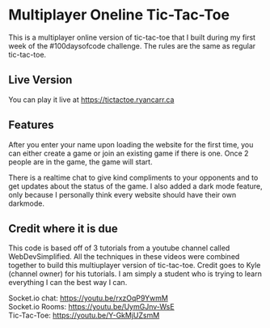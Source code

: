# Multiplayer Oneline Tic-Tac-Toe
This is a multiplayer online version of tic-tac-toe that I built during my first week of the #100daysofcode challenge. The rules are the same as regular tic-tac-toe. 

## Live Version
You can play it live at https://tictactoe.ryancarr.ca

## Features
After you enter your name upon loading the website for the first time, you can either create a game or join an existing game if there is one. Once 2 people are in the game, the game will start. 

There is a realtime chat to give kind compliments to your opponents and to get updates about the status of the game. I also added a dark mode feature, only because I personally think every website should have their own darkmode. 

## Credit where it is due
This code is based off of 3 tutorials from a youtube channel called WebDevSimplified. All the techniques in these videos were combined together to build this multiuplayer version of tic-tac-toe. Credit goes to Kyle (channel owner) for his tutorials. I am simply a student who is trying to learn everything I can the best way I can.  

Socket.io chat: https://youtu.be/rxzOqP9YwmM  
Socket.io Rooms: https://youtu.be/UymGJnv-WsE  
Tic-Tac-Toe: https://youtu.be/Y-GkMjUZsmM
